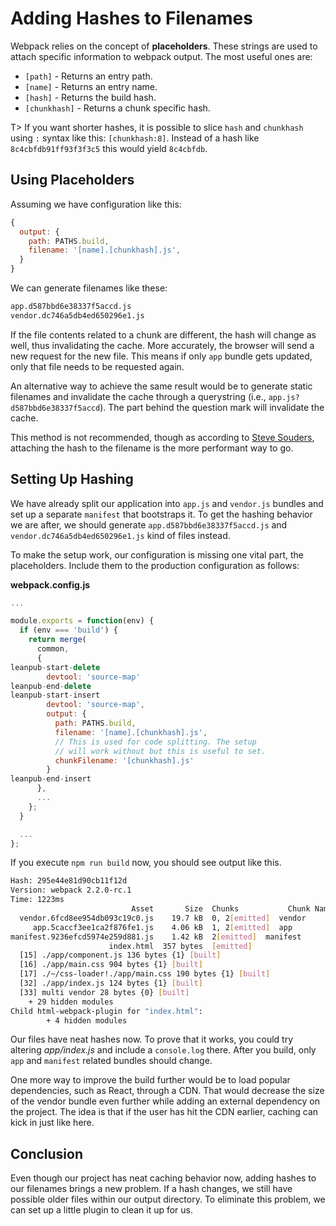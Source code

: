 # Adding Hashes to Filenames

Webpack relies on the concept of **placeholders**. These strings are used to attach specific information to webpack output. The most useful ones are:

* `[path]` - Returns an entry path.
* `[name]` - Returns an entry name.
* `[hash]` - Returns the build hash.
* `[chunkhash]` - Returns a chunk specific hash.

T> If you want shorter hashes, it is possible to slice `hash` and `chunkhash` using `:` syntax like this: `[chunkhash:8]`. Instead of a hash like `8c4cbfdb91ff93f3f3c5` this would yield `8c4cbfdb`.

## Using Placeholders

Assuming we have configuration like this:

```javascript
{
  output: {
    path: PATHS.build,
    filename: '[name].[chunkhash].js',
  }
}
```

We can generate filenames like these:

```bash
app.d587bbd6e38337f5accd.js
vendor.dc746a5db4ed650296e1.js
```

If the file contents related to a chunk are different, the hash will change as well, thus invalidating the cache. More accurately, the browser will send a new request for the new file. This means if only `app` bundle gets updated, only that file needs to be requested again.

An alternative way to achieve the same result would be to generate static filenames and invalidate the cache through a querystring (i.e., `app.js?d587bbd6e38337f5accd`). The part behind the question mark will invalidate the cache.

This method is not recommended, though as according to [Steve Souders](http://www.stevesouders.com/blog/2008/08/23/revving-filenames-dont-use-querystring/), attaching the hash to the filename is the more performant way to go.

## Setting Up Hashing

We have already split our application into `app.js` and `vendor.js` bundles and set up a separate `manifest` that bootstraps it. To get the hashing behavior we are after, we should generate `app.d587bbd6e38337f5accd.js` and `vendor.dc746a5db4ed650296e1.js` kind of files instead.

To make the setup work, our configuration is missing one vital part, the placeholders. Include them to the production configuration as follows:

**webpack.config.js**

```javascript
...

module.exports = function(env) {
  if (env === 'build') {
    return merge(
      common,
      {
leanpub-start-delete
        devtool: 'source-map'
leanpub-end-delete
leanpub-start-insert
        devtool: 'source-map',
        output: {
          path: PATHS.build,
          filename: '[name].[chunkhash].js',
          // This is used for code splitting. The setup
          // will work without but this is useful to set.
          chunkFilename: '[chunkhash].js'
        }
leanpub-end-insert
      },
      ...
    };
  }

  ...
};
```

If you execute `npm run build` now, you should see output like this.

```bash
Hash: 295e44e81d90cb11f12d
Version: webpack 2.2.0-rc.1
Time: 1223ms
                           Asset       Size  Chunks           Chunk Names
  vendor.6fcd8ee954db093c19c0.js    19.7 kB  0, 2[emitted]  vendor
     app.5caccf3ee1ca2f876fe1.js    4.06 kB  1, 2[emitted]  app
manifest.9236efcd5974e259d881.js    1.42 kB  2[emitted]  manifest
                      index.html  357 bytes  [emitted]
  [15] ./app/component.js 136 bytes {1} [built]
  [16] ./app/main.css 904 bytes {1} [built]
  [17] ./~/css-loader!./app/main.css 190 bytes {1} [built]
  [32] ./app/index.js 124 bytes {1} [built]
  [33] multi vendor 28 bytes {0} [built]
    + 29 hidden modules
Child html-webpack-plugin for "index.html":
        + 4 hidden modules
```

Our files have neat hashes now. To prove that it works, you could try altering *app/index.js* and include a `console.log` there. After you build, only `app` and `manifest` related bundles should change.

One more way to improve the build further would be to load popular dependencies, such as React, through a CDN. That would decrease the size of the vendor bundle even further while adding an external dependency on the project. The idea is that if the user has hit the CDN earlier, caching can kick in just like here.

## Conclusion

Even though our project has neat caching behavior now, adding hashes to our filenames brings a new problem. If a hash changes, we still have possible older files within our output directory. To eliminate this problem, we can set up a little plugin to clean it up for us.
